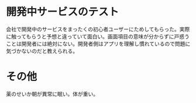 # 開発中サービスのテスト

会社で開発中のサービスをまったくの初心者ユーザーにためしてもらった。実際に触ってもらうと予想と違っていて面白い。画面項目の意味が分からずに戸惑うことは開発者には絶対にない。開発者側はアプリを理解し慣れているので問題に気づかないのだと教えられる。

# その他

薬のせいか朝が異常に眠い。体が重い。
